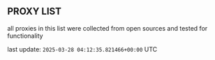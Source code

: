 ## PROXY LIST

all proxies in this list were collected from open sources and tested for functionality

last update: `2025-03-28 04:12:35.821466+00:00` UTC